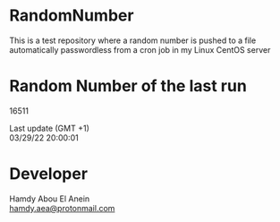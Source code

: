 # RandomNumber    
This is a test repository where a random number is pushed to a file automatically passwordless from a cron job in my Linux CentOS server    
# Random Number of the last run   
16511
      
Last update (GMT +1)    
03/29/22 20:00:01
# Developer    
Hamdy Abou El Anein   
hamdy.aea@protonmail.com

